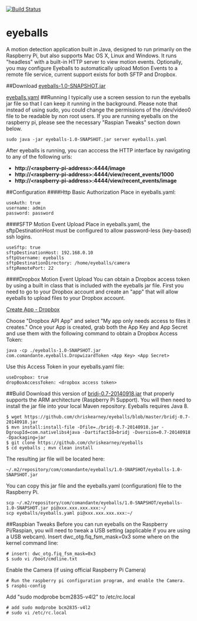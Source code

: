 [![Build Status](https://travis-ci.org/chriskearney/eyeballs.svg?branch=master)](https://travis-ci.org/chriskearney/eyeballs)
# eyeballs

A motion detection application built in Java, designed to run primarily on the Raspberry Pi, but also supports Mac OS X, Linux and Windows.  It runs "headless" with a built-in HTTP server to view motion events.  Optionally, you may configure Eyeballs to automatically upload Motion Events to a remote file service, current support exists for both SFTP and Dropbox.

##Download
[eyeballs-1.0-SNAPSHOT.jar](http://ktwit.net/eyeballs-1.0-SNAPSHOT.jar)

[eyeballs.yaml](https://raw.githubusercontent.com/chriskearney/eyeballs/master/eyeballs.yaml)
##Running
I typically use a screen session to run the eyeballs jar file so that I can keep it running in the background. Please note that instead of using sudo, you could change the permissions of the /dev/video0 file to be readable by non root users.  If you are running eyeballs on the raspberry pi, please see the necessary "Raspian Tweaks" section down below.
```
sudo java -jar eyeballs-1.0-SNAPSHOT.jar server eyeballs.yaml
```
After eyeballs is running, you can acccess the HTTP interface by navigating to any of the following urls:
* **http://\<raspberry-pi-address\>:4444/image**
* **http://\<raspberry-pi-address\>:4444/view/recent_events/1000**
* **http://\<raspberry-pi-address\>:4444/view/recent_events/image**

##Configuration
####Http Basic Authorization
Place in eyeballs.yaml:
```
useAuth: true
username: admin
password: password
```
####SFTP Motion Event Upload
Place in eyeballs.yaml, the sftpDestinationHost must be configured to allow password-less (key-based) ssh logins. 
```
useSftp: true
sftpDestinationHost: 192.168.0.10
sftpUsername: eyeballs
sftpDestinationDirectory: /home/eyeballs/camera
sftpRemotePort: 22
```
####Dropbox Motion Event Upload
You can obtain a Dropbox access token by using a built in class that is included with the eyeballs jar file.  First you need to go to your Dropbox account and create an "app" that will allow eyeballs to upload files to your Dropbox account.

[Create App - Dropbox](https://www.dropbox.com/developers-v1/apps/create)

Choose "Dropbox API App" and select "My app only needs access to files it creates."  Once your App is created, grab both the App Key and App Secret and use them with the following command to obtain a Dropbox Access Token:

```
java -cp ./eyeballs-1.0-SNAPSHOT.jar com.comandante.eyeballs.DropwizardToken <App Key> <App Secret>
```

Use this Access Token in your eyeballs.yaml file:
```
useDropbox: true
dropBoxAccessToken: <dropbox access token>
```


##Build
Download this version of [bridj-0.7-20140918.jar](https://github.com/chriskearney/eyeballs/blob/master/bridj-0.7-20140918.jar) that properly supports the ARM architecture (Raspberry Pi Support).  You will then need to install the jar file into your local Maven repository.  Eyeballs requires Java 8.

```
$ wget https://github.com/chriskearney/eyeballs/blob/master/bridj-0.7-20140918.jar
$ mvn install:install-file -Dfile=./bridj-0.7-20140918.jar -DgroupId=com.nativelibs4java -DartifactId=bridj -Dversion=0.7-20140918 -Dpackaging=jar
$ git clone https://github.com/chriskearney/eyeballs
$ cd eyeballs ; mvn clean install
```
The resulting jar file will be located here:
```
~/.m2/repository/com/comandante/eyeballs/1.0-SNAPSHOT/eyeballs-1.0-SNAPSHOT.jar
```
You can copy this jar file and the eyeballs.yaml (configuration) file to the Raspberry Pi.
```
scp ~/.m2/repository/com/comandante/eyeballs/1.0-SNAPSHOT/eyeballs-1.0-SNAPSHOT.jar pi@xxx.xxx.xxx.xxx:~/
scp eyeballs/eyeballs.yaml pi@xxx.xxx.xxx.xxx:~/
```

##Raspbian Tweaks
Before you can run eyeballs on the Raspberry Pi/Raspian, you will need to tweak a USB setting (applicable if you are using a USB webcam).  Insert dwc_otg.fiq_fsm_mask=0x3 some where on the kernel command line:
```
# insert: dwc_otg.fiq_fsm_mask=0x3
$ sudo vi /boot/cmdline.txt
```
Enable the Camera (if using official Raspberry Pi Camera)
```
# Run the raspberry pi configuration program, and enable the Camera.
$ raspbi-config
```
Add "sudo modprobe bcm2835-v4l2" to /etc/rc.local
```
# add sudo modprobe bcm2835-v4l2
# sudo vi /etc/rc.local 
```


